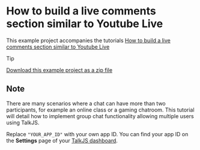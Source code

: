 # How to build a live comments section similar to Youtube Live

This example project accompanies the tutorials [How to build a live comments section similar to Youtube Live](https://talkjs.com/resources/how-to-build-a-live-comments-section-like-youtube-live/)

> [!TIP]
> [Download this example project as a zip file](https://github.com/talkjs/talkjs-examples/releases/latest/download/howtos.how-to-create-a-youtube-chatroom.zip)

## Note

There are many scenarios where a chat can have more than two participants, for example an online class or a gaming chatroom. This tutorial will detail how to implement group chat functionality allowing multiple users using TalkJS.

Replace `"YOUR_APP_ID"` with your own app ID. You can find your app ID on the **Settings** page of your [TalkJS dashboard](https://talkjs.com/dashboard/).